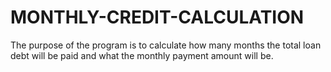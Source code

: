 # MONTHLY-CREDIT-CALCULATION
The purpose of the program is to calculate how many months the total loan debt will be paid and what the monthly payment amount will be.
